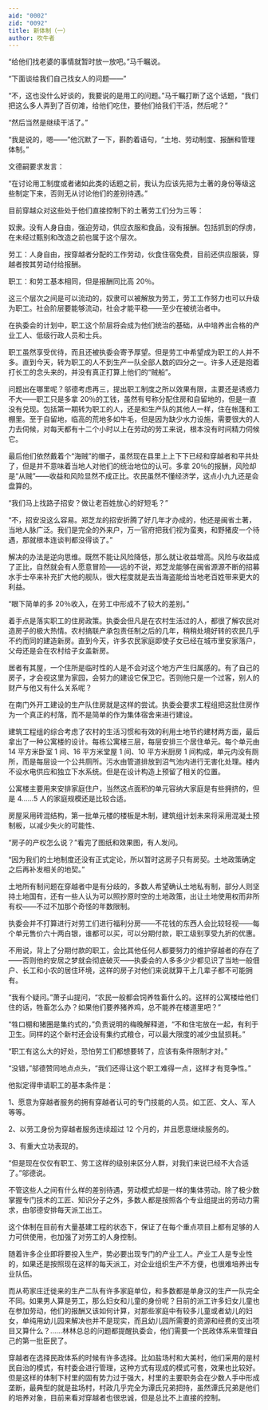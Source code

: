 ```yaml
---
aid: "0002"
zid: "0092"
title: 新体制（一）
author: 吹牛者
---
```


“给他们找老婆的事情就暂时放一放吧。”马千瞩说。

“下面谈给我们自己找女人的问题——”

“不，这也没什么好谈的，我要说的是用工的问题。”马千瞩打断了这个话题，“我们把这么多人弄到了百仞滩，给他们吃住，要他们给我们干活，然后呢？”

“然后当然是继续干活了。”

“我是说的，嗯——”他沉默了一下，斟酌着语句，“土地、劳动制度、报酬和管理体制。”

文德嗣要求发言：

“在讨论用工制度或者诸如此类的话题之前，我认为应该先把为土著的身份等级这些制定下来，否则无从讨论他们的差别待遇。”

目前穿越众对这些处于他们直接控制下的土著劳工们分为三等：

奴隶。没有人身自由，强迫劳动，供应衣服和食品，没有报酬。包括抓到的俘虏，在未经过甄别和改造之前也属于这个层次。

劳工：人身自由，按穿越者分配的工作劳动，伙食住宿免费，目前还供应服装，穿越者按其劳动付给报酬。

职工：和劳工基本相同，但是报酬同比高 20％。

这三个层次之间是可以流动的，奴隶可以被解放为劳工，劳工工作努力也可以升级为职工。社会阶层要能够流动，社会才能平稳——至少在被统治者中。

在执委会的计划中，职工这个阶层将会成为他们统治的基础，从中培养出合格的产业工人、低级行政人员和士兵。

职工虽然享受优待，而且还被执委会寄予厚望。但是劳工中希望成为职工的人并不多。直到今天，转为职工的人不到生产一队全部人数的四分之一。许多人还是抱着打长工的念头来的，并没有真正打算上他们的“贼船”。

问题出在哪里呢？邬德考虑再三，提出职工制度之所以效果有限，主要还是诱惑力不大——职工只是多拿 20％的工钱，虽然有号称分配住房和自留地的，但是一直没有兑现。包括第一期转为职工的人，还是和生产队的其他人一样，住在帐篷和工棚里。至于自留地，临高的荒地多如牛毛，但是因为缺少水力设施，需要很大的人力去伺候，对每天都有十二个小时以上在劳动的劳工来说，根本没有时间精力伺候它。

最后他们依然戴着个“海贼”的帽子，虽然现在县里上上下下已经和穿越者和平共处了，但是并不意味着当地人对他们的统治地位的认可。多拿 20％的报酬，风险却是“从贼”——收益和风险显然不成正比。农民虽然不懂经济学，这点小九九还是会盘算的。

“我们马上找路子招安？做让老百姓放心的好短毛？”

“不，招安没这么容易。郑芝龙的招安折腾了好几年才办成的，他还是闽省土著，当地人脉广泛。我们是完全的外来户，万一官府把我们视为蛮夷，和野猪皮一个待遇，那就根本连谈判都没得谈了。”

解决的办法是逆向思维。既然不能让风险降低，那么就让收益增高。风险与收益成了正比，自然就会有人愿意冒险——远的不说，郑芝龙能够在闽省源源不断的招募水手士卒来补充扩大他的舰队，很大程度就是去当海盗能给当地老百姓带来更大的利益。

“眼下简单的多 20％收入，在劳工中形成不了较大的差别。”

着手点是落实职工的住房政策。执委会但凡是在农村生活过的人，都很了解农民对造房子的极大热情。农村搞联产承包责任制之后的几年，稍稍处境好转的农民几乎不约而同的建造新房。直到今天，许多农民家庭即使子女已经在城市里安家落户，父母还是会在农村给子女盖新房。

居者有其屋，一个住所是临时性的人是不会对这个地方产生归属感的。有了自己的房子，才会视这里为家园，会努力的建设它保卫它。否则他只是一个过客，别人的财产与他又有什么关系呢？

在南门外开工建设的生产队住房就是这样的尝试。执委会要求工程组把这批住房作为一个真正的村落，而不是简单的作为集体宿舍来进行建设。

建筑工程组的综合考虑了农村的生活习惯和有效的利用土地节约建材两方面，最后拿出了一种公寓楼的设计。每栋公寓楼三层，每层安排三个居住单元。每个单元由 14 平方米卧室 1 间、16 平方米堂屋 1 间、10 平方米厨房 1 间构成，单元内没有厕所，而是每层设一个公共厕所。污水由管道排放到沼气池内进行无害化处理。楼内不设水电供应和独立下水系统。但是在设计构造上预留了相关的位置。

公寓楼主要用来安排家庭住户，当然这点面积的单元容纳大家庭是有些拥挤的，但是 4……5 人的家庭规模还是比较合适。

房屋采用砖混结构，第一批单元楼的楼板是木制，建筑组计划未来将采用混凝土预制板，以减少失火的可能性、

“房子的产权怎么说？”看完了图纸和效果图，有人发问。

“因为我们的土地制度还没有正式定论，所以暂时这房子只有房契。土地政策确定之后再补发相关的地契。”

土地所有制问题在穿越者中是有分歧的，多数人希望确认土地私有制，部分人则坚持土地国有，还有一些人认为可以照抄原时空的土地政策，出让土地使用权而非所有权——不过不加那个奇怪的年数限制。

执委会并不打算进行对劳工们进行福利分房——不花钱的东西人会比较轻视——每个单元售价六十两白银，谁都可以买，可以分期付款，职工级别享受九折的优惠。

不用说，背上了分期付款的职工，会比其他任何人都要努力的维护穿越者的存在了——否则他的安居之梦就会彻底破灭——执委会的人多多少少都见识了当地一般佃户、长工和小农的居住环境，这样的房子对他们来说就算干上几辈子都不可能拥有。

“我有个疑问。”萧子山提问，“农民一般都会饲养牲畜什么的。这样的公寓楼给他们住的话，牲畜怎么办？如果他们要养猪养鸡，总不能养在楼道里吧？”

“牲口棚和猪圈是集约式的，”负责说明的梅晚解释道，“不和住宅放在一起，有利于卫生。同样的这个新村还会设有集约式粮仓，可以最大限度的减少虫鼠损耗。”

“职工有这么大的好处，恐怕劳工们都想要转了，应该有条件限制才对。”

“没错，”邬德赞同地点点头，“我们还得让这个职工难得一点，这样才有竞争性。”

他拟定得申请职工的基本条件是：

1、愿意为穿越者服务的拥有穿越者认可的专门技能的人员。如工匠、文人、军人等等。

2、以劳工身份为穿越者服务连续超过 12 个月的，并且愿意继续服务的。

3、有重大立功表现的。

“但是现在仅仅有职工、劳工这样的级别来区分人群，对我们来说已经不大合适了。”邬德说。

不管这些人之间有什么样的差别待遇，劳动模式却是一样的集体劳动。除了极少数掌握专门技术的工匠、知识分子之外，多数人都是按照各个专业组提出的劳动力需求，由邬德安排每天派工出工。

这个体制在目前有大量基建工程的状态下，保证了在每个重点项目上都有足够的人力可供使用，也加强了对劳工的人身控制。

随着许多企业即将要投入生产，势必要出现专门的产业工人。产业工人是专业性的，如果还是按照现在这样的每天派工，对企业组织生产不方便，也很难培养出专业队伍。

而从苟家庄迁徙来的生产二队有许多家庭单位，和多数都是单身汉的生产一队完全不同。如果男人算是劳工，那么妇女和儿童的身份呢？目前的派工许多妇女儿童也在参加劳动，他们的报酬又该如何计算，对那些家庭中有较多儿童或者幼儿的妇女，单纯用幼儿园来解决也并不是现实，而且幼儿园所需要的资源和经费的支出项目又算什么？……林林总总的问题都提醒执委会，他们需要一个民政体系来管理自己的第一批臣民了。

穿越者在选择民政体系的时候有许多选择。比如盐场村和大美村，他们采用的是村民自治的模式，有村委会进行管理，这种方式有现成的模式可套，效果也比较好。但是这样的体制下村里的固有势力过于强大，村里的主要职务会在少数人手中形成垄断，最典型的就是盐场村，村政几乎完全为谭氏兄弟把持，虽然谭氏兄弟是他们的培养对象，目前来看对穿越者也很忠诚，但是总比不上直接的控制。
